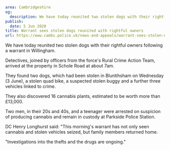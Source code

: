 ```yaml
area: Cambridgeshire
og:
  description: We have today reunited two stolen dogs with their rightful owners following a warrant in Willingham.
publish:
  date: 5 Jun 2020
title: Warrant sees stolen dogs reunited with rightful owners
url: https://www.cambs.police.uk/news-and-appeals/warrant-sees-stolen-dogs-reunited-with-rightful-owners
```

We have today reunited two stolen dogs with their rightful owners following a warrant in Willingham.

Detectives, joined by officers from the force's Rural Crime Action Team, arrived at the property in Schole Road at about 7am.

They found two dogs, which had been stolen in Bluntihsham on Wednesday (3 June), a stolen quad bike, a suspected stolen buggy and a further three vehicles linked to crime.

They also discovered 16 cannabis plants, estimated to be worth more than £13,000.

Two men, in their 20s and 40s, and a teenager were arrested on suspicion of producing cannabis and remain in custody at Parkside Police Station.

DC Henry Longhurst said: "This morning's warrant has not only seen cannabis and stolen vehicles seized, but family members returned home.

"Investigations into the thefts and the drugs are ongoing."
